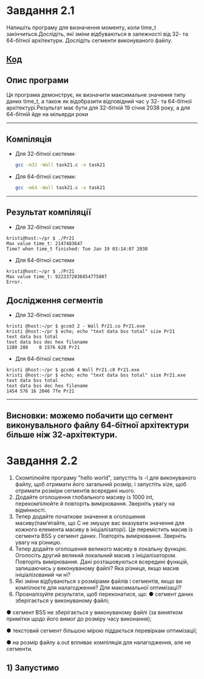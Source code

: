# Завдання 2.1 
Напишіть програму для визначення моменту, коли time_t закінчиться.Дослідіть, які зміни відбуваються в залежності від 32- та 64-бітної архітектури. Дослідіть сегменти виконуваного файлу.
## [Код](Pr21.c)
## Опис програми 

Ця програма демонструє, як визначити максимальне значення типу даних time_t, а також як відобразити відповідний час у 32- та 64-бітної архітектурі.Результат має бути для 32-бітній 19 січня 2038 року, а для 64-бітній йде на мільярди роки

---
## Компіляція 
- Для 32-бітної системи:
  ```bash
  gcc -m32 -Wall task21.c -o task21
  ```
- Для 64-бітної системи:
  ```bash
  gcc -m64 -Wall task21.c -o task21
  ```
---
## Результат компіляції
- Для 32-бітної системи
```text
kristi@host:~/pr $ ./Pr21
Max value time_t: 2147483647
Time? when time_t finished: Tue Jan 19 03:14:07 2038
 ```
- Для 64-бітної системи
```text
kristi@host:~/pr $ ./Pr21
Max value time_t: 9223372036854775807
Error.
 ```
## Дослідження сегментів 

- Для 32-бітної системи 
```text
kristi @host:~/pr $ gccm3 2 - Wall Pr21.co Pr21.exe 
kristi @host:~/pr $ echo; echo "text data bss total" size Pr21
text data bss total 
text data bss dec hex filename 
1280 288    8 1576 628 Pr21
```
- Для 64-бітної системи
```text
kristi @host:~/pr $ gccm6 4 Wall Pr21.c0 Pr21.exe 
kristi @host:~/pr $ echo; echo "text data bss total" size Pr21.exe 
text data bss total 
text data bss dec hex filename 
1454 576 16 2046 7fe Pr21
```
---
## Висновки: можемо побачити що сегмент виконувального файлу  64-бітної  архітектури більше ніж 32-архітектури.
# Завдання 2.2 
1. Скомпілюйте програму &quot;hello world&quot;, запустіть ls -l для виконуваного файлу, щоб отримати його загальний розмір, і запустіть size, щоб отримати розміри сегментів всередині нього.
2. Додайте оголошення глобального масиву із 1000 int, перекомпілюйте й повторіть вимірювання. Зверніть увагу на відмінності.
3. Тепер додайте початкове значення в оголошення масиву(пам’ятайте, що C не змушує вас вказувати значення для кожного елемента масиву в ініціалізаторі). Це перемістить масив із сегмента BSS у сегмент даних. Повторіть вимірювання. Зверніть увагу на різницю.
4. Тепер додайте оголошення великого масиву в локальну функцію. Оголосіть другий великий локальний масив з ініціалізатором. Повторіть вимірювання. Дані розташовуються всередині функцій, залишаючись у виконуваному файлі? Яка різниця, якщо масив ініціалізований чи ні?
5. Які зміни відбуваються з розмірами файлів і сегментів, якщо ви компілюєте для налагодження? Для максимальної оптимізації?
6. Проаналізуйте результати, щоб переконатися, що:
● сегмент даних зберігається у виконуваному файлі;

● сегмент BSS не зберігається у виконуваному файлі (за винятком примітки щодо його вимог до розміру часу виконання);

● текстовий сегмент більшою мірою піддається перевіркам оптимізації;

● на розмір файлу a.out впливає компіляція для налагодження, але не сегменти.

## 1) Запустимо 


 
